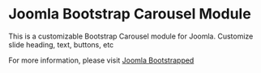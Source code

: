 <h1>Joomla Bootstrap Carousel Module</h1>
<p>This is a customizable Bootstrap Carousel module for Joomla. Customize slide heading, text, buttons, etc</p>
<p>For more information, please visit <a href="http://www.joomlabootstrapped.com">Joomla Bootstrapped</a></p>